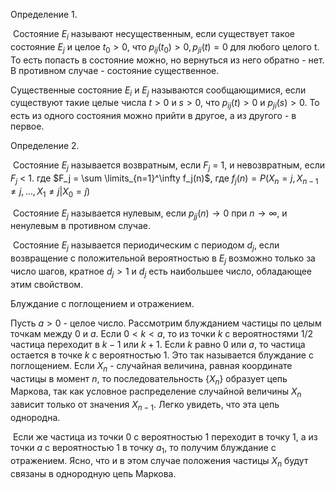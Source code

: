 Определение 1.

​	Состояние $E_i$ называют несущественным, если существует такое состояние $E_j$ и целое $t_0 > 0$, что $p_{ij}(t_0) > 0, p_{ji}(t) = 0$ для любого целого t. То есть попасть в состояние можно, но вернуться из него обратно - нет. В противном случае - состояние существенное.

Существенные состояние $E_i$ и $E_j$ называются сообщающимися, если существуют такие целые числа $t>0$ и $s > 0$, что $p_{ij}(t) > 0$ и $p_{ji}(s) > 0$. То есть из одного состояния можно прийти в другое, а из другого - в первое.

Определение 2.

​	Состояние $E_j$ называется возвратным, если $F_j$ = 1, и невозвратным, если $F_j$ < 1. где $F_j = \sum \limits_{n=1}^\infty f_j(n)$, где $f_j(n) = P(X_n=j,X_{n-1} \neq j,\ldots,X_1 \neq j|X_0=j)$  

​	Состояние $E_j$ называется нулевым, если $p_{jj}(n) \rightarrow 0$ при $n \rightarrow \infty$, и ненулевым в противном случае.

​	Состояние $E_j$ называется периодическим с периодом $d_j$, если возвращение с положительной вероятностью в $E_j$ возможно только за число шагов, кратное $d_j > 1$ и $d_j$ есть наибольшее число, обладающее этим свойством.

Блуждание с поглощением и отражением.

Пусть $a > 0$ - целое число. Рассмотрим блужданием частицы по целым точкам между 0 и $а$. Если $0 < k < a$, то из точки $k$ с вероятностями 1/2 частица переходит в $k-1$ или $k+1$. Если $k$ равно 0 или $a$, то частица остается в точке $k$ с вероятностью 1. Это так называется блуждание с поглощением. Если $X_n$ - случайная величина, равная координате частицы в момент $n$, то последовательность {$X_n$} образует цепь Маркова, так как условное распределение случайной величины $X_n$ зависит только от значения $X_{n-1}$. Легко увидеть, что эта цепь однородна.

​	Если же частица из точки 0 с вероятностью 1 переходит в точку 1, а из точки $a$ с вероятностью 1 в точку $a_1$, то получим блуждание с отражением. Ясно, что и в этом случае положения частицы $X_n$ будут связаны в однородную цепь Маркова.  